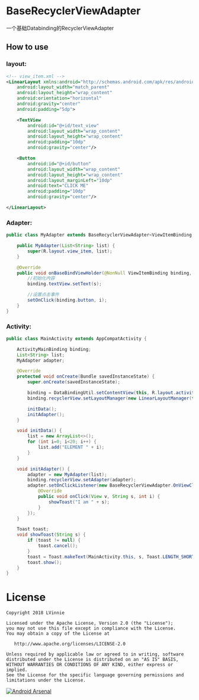 BaseRecyclerViewAdapter
=========
一个基础Databinding的RecyclerViewAdapter

## How to use

### layout:
```xml
<!-- view_item.xml -->
<LinearLayout xmlns:android="http://schemas.android.com/apk/res/android"
    android:layout_width="match_parent"
    android:layout_height="wrap_content"
    android:orientation="horizontal"
    android:gravity="center"
    android:padding="5dp">

    <TextView
        android:id="@+id/text_view"
        android:layout_width="wrap_content"
        android:layout_height="wrap_content"
        android:padding="10dp"
        android:gravity="center"/>

    <Button
        android:id="@+id/button"
        android:layout_width="wrap_content"
        android:layout_height="wrap_content"
        android:layout_marginLeft="10dp"
        android:text="CLICK ME"
        android:padding="10dp"
        android:gravity="center"/>

</LinearLayout>
```

### Adapter:
```java
public class MyAdapter extends BaseRecyclerViewAdapter<ViewItemBinding, String> {

    public MyAdapter(List<String> list) {
        super(R.layout.view_item, list);
    }

    @Override
    public void onBaseBindViewHolder(@NonNull ViewItemBinding binding, String s, int i) {
        //初始化内容
        binding.textView.setText(s);

        //设置点击事件
        setOnClick(binding.button, i);
    }
}
```

### Activity:
```java
public class MainActivity extends AppCompatActivity {

    ActivityMainBinding binding;
    List<String> list;
    MyAdapter adapter;

    @Override
    protected void onCreate(Bundle savedInstanceState) {
        super.onCreate(savedInstanceState);

        binding = DataBindingUtil.setContentView(this, R.layout.activity_main);
        binding.recyclerView.setLayoutManager(new LinearLayoutManager(this));

        initData();
        initAdapter();
    }

    void initData() {
        list = new ArrayList<>();
        for (int i=0; i<20; i++) {
            list.add("ELEMENT " + i);
        }
    }

    void initAdapter() {
        adapter = new MyAdapter(list);
        binding.recyclerView.setAdapter(adapter);
        adapter.setOnClickListener(new BaseRecyclerViewAdapter.OnViewClickListener<String>() {
            @Override
            public void onClick(View v, String s, int i) {
                showToast("I am " + s);
            }
        });
    }

    Toast toast;
    void showToast(String s) {
        if (toast != null) {
            toast.cancel();
        }
        toast = Toast.makeText(MainActivity.this, s, Toast.LENGTH_SHORT);
        toast.show();
    }
}
```

License
=======

    Copyright 2018 LVinnie

    Licensed under the Apache License, Version 2.0 (the "License");
    you may not use this file except in compliance with the License.
    You may obtain a copy of the License at

       http://www.apache.org/licenses/LICENSE-2.0

    Unless required by applicable law or agreed to in writing, software
    distributed under the License is distributed on an "AS IS" BASIS,
    WITHOUT WARRANTIES OR CONDITIONS OF ANY KIND, either express or implied.
    See the License for the specific language governing permissions and
    limitations under the License.


[![Android Arsenal](https://img.shields.io/badge/Android%20Arsenal-WheelView-brightgreen.svg?style=flat)](https://android-arsenal.com/details/1/1433)

